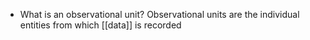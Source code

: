 - What is an observational unit?
	Observational units are the individual entities from which [[data]] is recorded